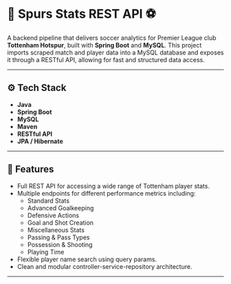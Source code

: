 # 🐓 Spurs Stats REST API ⚽

A backend pipeline that delivers  soccer analytics for Premier League club **Tottenham Hotspur**, built with **Spring Boot** and **MySQL**. This project imports scraped match and player data into a MySQL database and exposes it through a RESTful API, allowing for fast and structured data access.

---

## ⚙️ Tech Stack

- **Java**
- **Spring Boot**
- **MySQL**
- **Maven**
- **RESTful API**
- **JPA / Hibernate**

---

## 📌 Features

- Full REST API for accessing a wide range of Tottenham player stats.
- Multiple endpoints for different performance metrics including:
  - Standard Stats
  - Advanced Goalkeeping
  - Defensive Actions
  - Goal and Shot Creation
  - Miscellaneous Stats
  - Passing & Pass Types
  - Possession & Shooting
  - Playing Time
- Flexible player name search using query params.
- Clean and modular controller-service-repository architecture.

---


